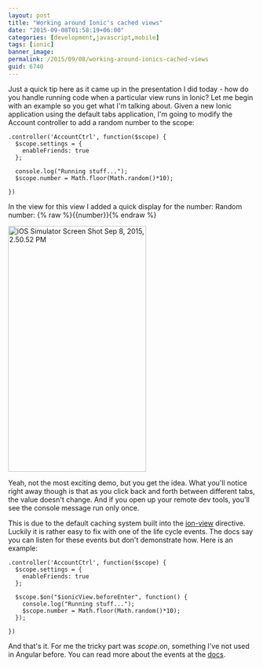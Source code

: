 ```yaml
---
layout: post
title: "Working around Ionic's cached views"
date: "2015-09-08T01:58:19+06:00"
categories: [development,javascript,mobile]
tags: [ionic]
banner_image: 
permalink: /2015/09/08/working-around-ionics-cached-views
guid: 6740
---
```


Just a quick tip here as it came up in the presentation I did today - how do you handle running code when a particular view runs in Ionic? Let me begin with an example so you get what I'm talking about. Given a new Ionic application using the default tabs application, I'm going to modify the Account controller to add a random number to the scope:

<!--more-->

<pre><code class="language-javascript">.controller('AccountCtrl', function($scope) {
  $scope.settings = {
    enableFriends: true
  };
	
  console.log("Running stuff...");
  $scope.number = Math.floor(Math.random()*10);

})</code></pre>

In the view for this view I added a quick display for the number: Random number: {% raw %}{{number}}{% endraw %}

<img src="https://static.raymondcamden.com/images/wp-content/uploads/2015/09/iOS-Simulator-Screen-Shot-Sep-8-2015-2.50.52-PM.png" alt="iOS Simulator Screen Shot Sep 8, 2015, 2.50.52 PM" width="281" height="500" class="aligncenter size-full wp-image-6741 imgborder" />

Yeah, not the most exciting demo, but you get the idea. What you'll notice right away though is that as you click back and forth between different tabs, the value doesn't change. And if you open up your remote dev tools, you'll see the console message run only once.

This is due to the default caching system built into the <a href="http://ionicframework.com/docs/api/directive/ionView/">ion-view</a> directive. Luckily it is rather easy to fix with one of the life cycle events. The docs say you can listen for these events but don't demonstrate how. Here is an example:

<pre><code class="language-javascript">.controller('AccountCtrl', function($scope) {
  $scope.settings = {
    enableFriends: true
  };
	
  $scope.$on("$ionicView.beforeEnter", function() {
    console.log("Running stuff...");
    $scope.number = Math.floor(Math.random()*10);
  });
	
})</code></pre>

And that's it. For me the tricky part was $scope.$on, something I've not used in Angular before. You can read more about the events at the <a href="http://ionicframework.com/docs/api/directive/ionView/">docs</a>.